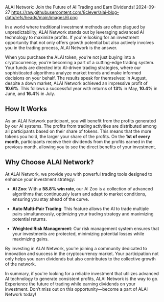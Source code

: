 ALAI Network: Join the Future of AI Trading and Earn Dividends!
2024-09-27
https://raw.githubusercontent.com/8clever/alai-blog-data/refs/heads/main/images/6.png

In a world where traditional investment methods are often plagued by unpredictability, ALAI Network stands out by leveraging advanced AI technology to maximize profits. If you're looking for an investment opportunity that not only offers growth potential but also actively involves you in the trading process, ALAI Network is the answer. 

When you purchase the ALAI token, you’re not just buying into a cryptocurrency; you’re becoming a part of a cutting-edge trading system. Your funds are directed into AI-driven trading strategies, where our sophisticated algorithms analyze market trends and make informed decisions on your behalf. The results speak for themselves: in August, despite a down market, ALAI Network achieved an impressive profit of **10.6%**. This follows a successful year with returns of **13%** in May, **10.4%** in June, and **16.4%** in July. 

## How It Works

As an ALAI Network participant, you will benefit from the profits generated by our AI systems. The profits from trading activities are distributed among all participants based on their share of tokens. This means that the more tokens you hold, the larger your share of the profits. On the **1st of every month**, participants receive their dividends from the profits earned in the previous month, allowing you to see the direct benefits of your investment.

## Why Choose ALAI Network?

At ALAI Network, we provide you with powerful trading tools designed to enhance your investment strategy:

- **AI Zoo**: With a **58.8% win rate**, our AI Zoo is a collection of advanced algorithms that continuously learn and adapt to market conditions, ensuring you stay ahead of the curve.
  
- **Auto Multi-Pair Trading**: This feature allows the AI to trade multiple pairs simultaneously, optimizing your trading strategy and maximizing potential returns.
  
- **Weighted Risk Management**: Our risk management system ensures that your investments are protected, minimizing potential losses while maximizing gains.

By investing in ALAI Network, you’re joining a community dedicated to innovation and success in the cryptocurrency market. Your participation not only helps you earn dividends but also contributes to the collective growth of the network.

In summary, if you're looking for a reliable investment that utilizes advanced AI technology to generate consistent profits, ALAI Network is the way to go. Experience the future of trading while earning dividends on your investment. Don’t miss out on this opportunity—become a part of ALAI Network today!
